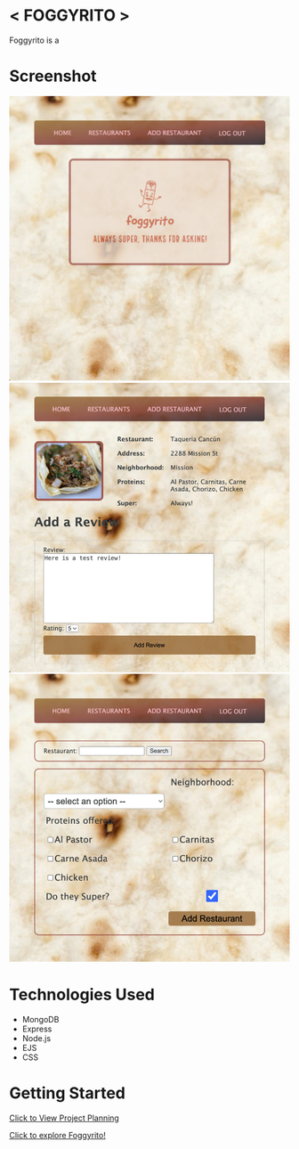 # < FOGGYRITO >
Foggyrito is a 

# Screenshot
<img src="planning/foggyritoscreenshot.png">
<img src="planning/foggyritoscreenshot1.png">
<img src="planning/foggyritoscreenshot2.png">

# Technologies Used

- MongoDB
- Express
- Node.js
- EJS
- CSS

# Getting Started

[Click to View Project Planning](https://trello.com/b/QNGsbssY/foggyrito)

[Click to explore Foggyrito!](https://foggyrito-4b7695cb1b55.herokuapp.com/)